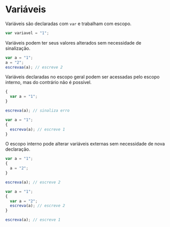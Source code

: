 # Variáveis

Variáveis são declaradas com `var` e trabalham com escopo.

```js
var variavel = "1";
```

Variáveis podem ter seus valores alterados sem necessidade de sinalização.

```js
var a = "1";
a = "2";
escrevaa(a); // escreve 2
```

Variáveis declaradas no escopo geral podem ser acessadas pelo escopo interno, mas do contrário não é possível.

```js
{
  var a = "1";
}

escreva(a); // sinaliza erro
```

```js
var a = "1";
{
  escreva(a); // escreve 1
}
```

O escopo interno pode alterar variáveis externas sem necessidade de nova declaração.

```js
var a = "1";
{
  a = "2";
}

escreva(a); // escreve 2
```

```js
var a = "1";
{
  var a = "2";
  escreva(a); // escreve 2
}

escreva(a); // escreve 1
```

